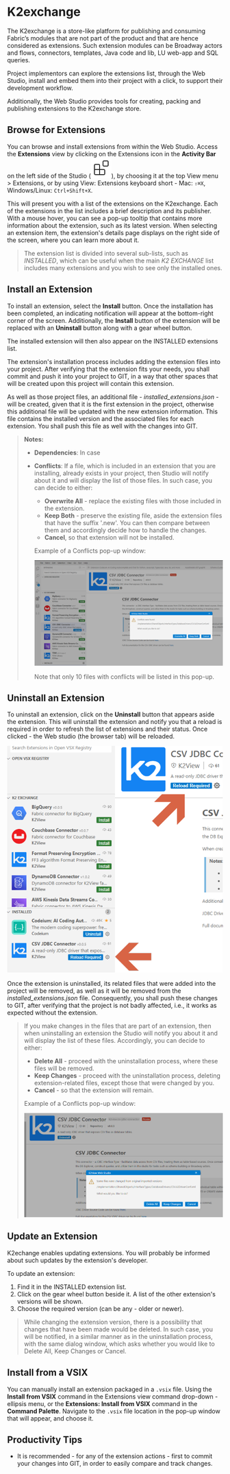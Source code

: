 <web>

# K2exchange

The K2exchange is a store-like platform for publishing and consuming Fabric’s modules that are not part of the product and that are hence considered as extensions. Such extension modules can be Broadway actors and flows, connectors, templates, Java code and lib, LU web-app and SQL queries. 

Project implementors can explore the extensions list, through the Web Studio, install and embed them into their project with a click, to support their development workflow.

Additionally, the Web Studio provides tools for creating, packing and publishing extensions to the K2exchange store.



## Browse for Extensions

You can browse and install extensions from within the Web Studio. Access the **Extensions** view by clicking on the Extensions icon in the **Activity Bar** on the left side of the Studio (![Extensions view icon](images/web/28_ext_icon.svg)), by choosing it at the top View menu > Extensions, or by using View: Extensions keyboard short - Mac: `⇧⌘X`, Windows/Linux: `Ctrl+Shift+X`.

This will present you with a list of the extensions on the K2exchange. Each of the extensions in the list includes a brief description and its publisher. With a mouse hover, you can see a pop-up tooltip that contains more information about the extension, such as its latest version. When selecting an extension item, the extension's details page displays on the right side of the screen, where you can learn more about it.

> The extension list is divided into several sub-lists, such as *INSTALLED*, which can be useful when the main *K2 EXCHANGE* list includes many extensions and you wish to see only the installed ones.



## Install an Extension

To install an extension, select the **Install** button. Once the installation has been completed, an indicating notification will appear at the bottom-right corner of the screen. Additionally, the **Install** button of the extension will be replaced with an **Uninstall** button along with a gear wheel button. 

The installed extension will then also appear on the INSTALLED extensions list.

The extension's installation process includes adding the extension files into your project. After verifying that the extension fits your needs, you shall commit and push it into your project to GIT, in a way that other spaces that will be created upon this project will contain this extension.

As well as those project files, an additional file - *installed_extensions.json* - will be created, given that it is the first extension in the project, otherwise this additional file will be updated with the new extension information. This file contains the installed version and the associated files for each extension. You shall push this file as well with the changes into GIT.

> **Notes:** 
>
> * **Dependencies**: In case 
>
> * **Conflicts**: If a file, which is included in an extension that you are installing, already exists in your project, then Studio will notify about it and will display the list of those files. In such case, you can decide to either:
>
>   * **Overwrite All** - replace the existing files with those included in the extension.
>   * **Keep Both** - preserve the existing file, aside the extension files that have the suffix '.new'. You can then compare between them and accordingly decide how to handle the changes.
>   * **Cancel**, so that extension will not be installed.
>
>   
>   
>   Example of a Conflicts pop-up window:
>   
>   ![](images/web/28_install_conflicts.png) 
>   
>   Note that only 10 files with conflicts will be listed in this pop-up.




## Uninstall an Extension

To uninstall an extension, click on the **Uninstall** button that appears aside the extension. This will uninstall the extension and notify you that a reload is required in order to refresh the list of extensions and their status. Once clicked - the Web studio (the browser tab) will be reloaded.






![img](images/web/28_uninstall_reload.png)



Once the extension is uninstalled, its related files that were added into the project will be removed, as well as it will be removed from the *installed_extensions.json* file. Consequently, you shall push these changes to GIT, after verifying that the project is not badly affected, i.e., it works as expected without the extension.

 

> If you make changes in the files that are part of an extension, then when uninstalling an extension the Studio will notify you about it and will display the list of these files. Accordingly, you can decide to either:
>
> * **Delete All** - proceed with the uninstallation process, where these files will be removed. 
> * **Keep Changes** - proceed with the uninstallation process, deleting extension-related files, except those that were changed by you.
> * **Cancel** - so that the extension will remain.
>
> 
>
> Example of a Conflicts pop-up window:
>
> ![](images/web/28_uninstall_changes_alert.png)



## Update an Extension

K2echange enables updating extensions. You will probably be informed about such updates by the extension's developer.

To update an extension:

1. Find it in the INSTALLED extension list. 
2. Click on the gear wheel button beside it. A list of the other extension's versions will be shown.
3. Choose the required version (can be any - older or newer).



> While changing the extension version, there is a possibility that changes that have been made would be deleted. In such case, you will be notified, in a similar manner as in the uninstallation process, with the same dialog window, which asks whether you would like to Delete All, Keep Changes or Cancel.



## Install from a VSIX

You can manually install an extension packaged in a `.vsix` file. Using the **Install from VSIX** command in the Extensions view command drop-down - ellipsis menu, or the **Extensions: Install from VSIX** command in the **Command Palette**. Navigate to the `.vsix` file location in the pop-up window that will appear, and choose it.



## Productivity Tips

* It is recommended - for any of the extension actions - first to commit your changes into GIT, in order to easily compare and track changes.

</web>
